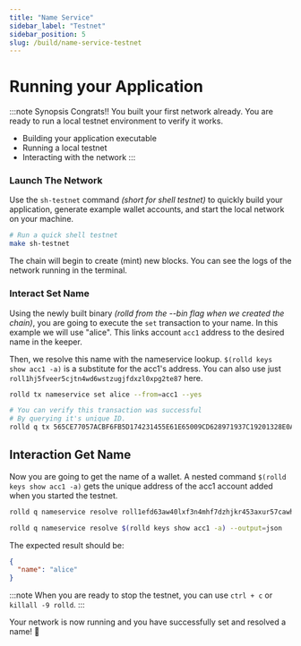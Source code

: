 ```yaml
---
title: "Name Service"
sidebar_label: "Testnet"
sidebar_position: 5
slug: /build/name-service-testnet
---
```


# Running your Application

:::note Synopsis
Congrats!! You built your first network already. You are ready to run a local testnet environment to verify it works.

* Building your application executable
* Running a local testnet
* Interacting with the network
:::

### Launch The Network

Use the `sh-testnet` command *(short for shell testnet)* to quickly build your application, generate example wallet accounts, and start the local network on your machine.

```bash
# Run a quick shell testnet
make sh-testnet
```

The chain will begin to create (mint) new blocks. You can see the logs of the network running in the terminal.

### Interact Set Name

Using the newly built binary *(rolld from the --bin flag when we created the chain)*, you are going to execute the `set` transaction to your name. In this example we will use "alice". This links account `acc1` address to the desired name in the keeper.

Then, we resolve this name with the nameservice lookup. `$(rolld keys show acc1 -a)` is a substitute for the acc1's address. You can also use just `roll1hj5fveer5cjtn4wd6wstzugjfdxzl0xpg2te87` here.

```bash
rolld tx nameservice set alice --from=acc1 --yes

# You can verify this transaction was successful
# By querying it's unique ID.
rolld q tx 565CE77057ACBF6FB5D174231455E61E65009CD628971937C19201328E0A1FFD
```

## Interaction Get Name

Now you are going to get the name of a wallet. A nested command `$(rolld keys show acc1 -a)` gets the unique address of the acc1 account added when you started the testnet.

```bash
rolld q nameservice resolve roll1efd63aw40lxf3n4mhf7dzhjkr453axur57cawh --output=json

rolld q nameservice resolve $(rolld keys show acc1 -a) --output=json
```

The expected result should be:

```json
{
  "name": "alice"
}
```

:::note
When you are ready to stop the testnet, you can use `ctrl + c` or `killall -9 rolld`.
:::


Your network is now running and you have successfully set and resolved a name! 🎉
